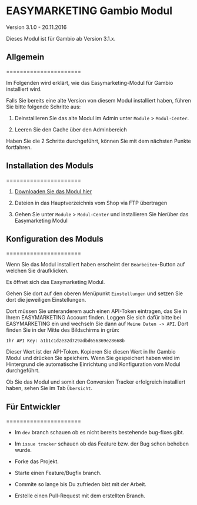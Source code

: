 # EASYMARKETING Gambio Modul
Version 3.1.0 - 20.11.2016

Dieses Modul ist für Gambio ab Version 3.1.x.

## Allgemein
======================

Im Folgenden wird erklärt, wie das Easymarketing-Modul für Gambio installiert wird.

Falls Sie bereits eine alte Version von diesem Modul installiert haben, führen Sie bitte folgende Schritte aus:

1. Deinstallieren Sie das alte Modul im Admin unter `Module` > `Modul-Center`.

3. Leeren Sie den Cache über den Adminbereich

Haben Sie die 2 Schritte durchgeführt, können Sie mit dem nächsten Punkte fortfahren.

## Installation des Moduls
======================

1. [Downloaden Sie das Modul hier](https://github.com/EASYMARKETING/gambio/archive/v3.1.0.zip)

2. Dateien in das Hauptverzeichnis vom Shop via FTP übertragen

3. Gehen Sie unter `Module` > `Modul-Center` und installieren Sie hierüber das Easymarketing Modul

## Konfiguration des Moduls
======================

Wenn Sie das Modul installiert haben erscheint der `Bearbeiten`-Button auf welchen Sie draufklicken.

Es öffnet sich das Easymarketing Modul.

Gehen Sie dort auf den oberen Menüpunkt `Einstellungen` und setzen Sie dort die jeweiligen Einstellungen. 

Dort müssen Sie unteranderem auch einen API-Token eintragen, das Sie in Ihrem EASYMARKETING Account finden. Loggen Sie sich dafür bitte bei EASYMARKETING ein und wechseln Sie dann auf `Meine Daten -> API`. Dort finden Sie in der Mitte des Bildschirms in grün: 

`Ihr API Key: a1b1c1d2e32d729adbd656369e28668b`

Dieser Wert ist der API-Token. Kopieren Sie diesen Wert in Ihr Gambio Modul und drücken Sie speichern. Wenn Sie gespeichert haben wird im Hintergrund die automatische Einrichtung und Konfiguration vom Modul durchgeführt.

Ob Sie das Modul und somit den Conversion Tracker erfolgreich installiert haben, sehen Sie im Tab `Übersicht`.

## Für Entwickler
======================

* Im `dev` branch schauen ob es nicht bereits bestehende bug-fixes gibt.

* Im `issue tracker` schauen ob das Feature bzw. der Bug schon behoben wurde.

* Forke das Projekt.

* Starte einen Feature/Bugfix branch.

* Commite so lange bis Du zufrieden bist mit der Arbeit.

* Erstelle einen Pull-Request mit dem erstellten Branch.
